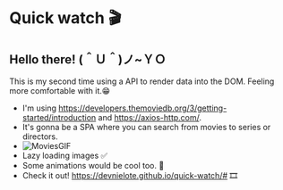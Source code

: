 # Quick watch 🎬
## Hello there! (＾Ｕ＾)ノ~ＹＯ
This is my second time using a API to render data into the DOM. Feeling more comfortable with it.😁
- I'm using https://developers.themoviedb.org/3/getting-started/introduction and https://axios-http.com/.
- It's gonna be a SPA where you can search from movies to series or directors.
- ![MoviesGIF](https://user-images.githubusercontent.com/69522907/168444264-91467aa6-58a5-47da-8996-d41dff8ef28a.gif)
- Lazy loading images ✅
- Some animations would be cool too. 🤔
- Check it out! https://devnielote.github.io/quick-watch/# 🎞️
